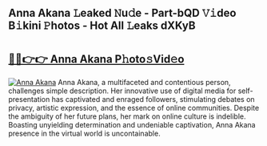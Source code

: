 ## Anna Akana 𝙻eaked 𝙽u𝚍e - Part-bQD 𝚅𝚒deo B𝚒kini 𝙿hotos - Hot All 𝙻eaks dXKyB

# <h2><a href="http://ld3i5ld.urlbe.top/?page=Anna+Akana">🔗🔗👉👉 Anna Akana P𝚑oto𝚜Vid𝚎o</a></h2>

[![Anna Akana](https://i.imgur.com/eBuTRDB.gif)](http://ld3i5ld.urlbe.top/?page=Anna+Akana)
Anna Akana, a multifaceted and contentious person, challenges simple description. Her innovative use of digital media for self-presentation has captivated and enraged followers, stimulating debates on privacy, artistic expression, and the essence of online communities. Despite the ambiguity of her future plans, her mark on online culture is indelible. Boasting unyielding determination and undeniable captivation, Anna Akana presence in the virtual world is uncontainable.
